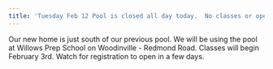 ```yaml
---
title: 'Tuesday Feb 12 Pool is closed all day today.  No classes or open swims. '
---
```

Our new home is just south of our previous pool.  We will be using the pool at Willows Prep School on Woodinville - Redmond Road.  Classes will begin February 3rd. Watch for registration to open in a few days.
